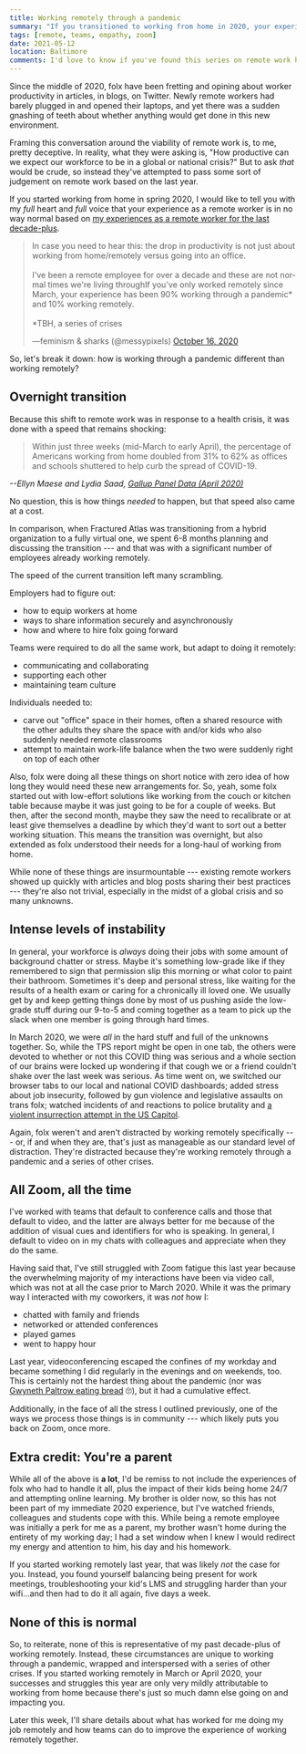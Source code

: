 ```yaml
---
title: Working remotely through a pandemic
summary: "If you transitioned to working from home in 2020, your experience as a remote worker is in no way normal. I know because I've worked remotely for over a decade."
tags: [remote, teams, empathy, zoom]
date: 2021-05-12
location: Baltimore
comments: I'd love to know if you've found this series on remote work helpful.
---
```


Since the middle of 2020, folx have been fretting and opining about worker productivity in articles, in blogs, on Twitter. Newly remote workers had barely plugged in and opened their laptops, and yet there was a sudden gnashing of teeth about whether anything would get done in this new environment.

Framing this conversation around the viability of remote work is, to me, pretty deceptive. In reality, what they were asking is, "How productive can we expect our workforce to be in a global or national crisis?" But to ask _that_ would be crude, so instead they've attempted to pass some sort of judgement on remote work based on the last year.

If you started working from home in spring 2020, I would like to tell you with my _full_ heart and _full_ voice that your experience as a remote worker is in no way normal based on [my experiences as a remote worker for the last decade-plus](/blog/2021/my-remote-journey/).

<div class="embed-container twitter">
  <blockquote class="twitter-tweet" data-lang="en"><p lang="en" dir="ltr">In case you need to hear this: the drop in productivity is not just about working from home/remotely versus going into an office.<br><br>I've been a remote employee for over a decade and these are not normal times we're living throughIf you&#39;ve only worked remotely since March, your experience has been 90% working through a pandemic* and 10% working remotely.<br><br>*TBH, a series of crises</p>&mdash;feminism &amp; sharks (@messypixels) <a href="https://twitter.com/messypixels/status/1316950402462601217?ref_src=twsrc%5Etfw">October 16, 2020</a></blockquote> <script async src="https://platform.twitter.com/widgets.js" charset="utf-8"></script>
</div>

So, let's break it down: how is working through a pandemic different than working remotely?

## Overnight transition

Because this shift to remote work was in response to a health crisis, it was done with a speed that remains shocking:

> Within just three weeks (mid-March to early April), the percentage of Americans working from home doubled from 31% to 62% as offices and schools shuttered to help curb the spread of COVID-19.

<cite>--Ellyn Maese and Lydia Saad, [Gallup Panel Data (April 2020)](https://news.gallup.com/poll/339824/pandemic-affected-work-life.aspx)</cite>

No question, this is how things _needed_ to happen, but that speed also came at a cost.

In comparison, when Fractured Atlas was transitioning from a hybrid organization to a fully virtual one, we spent 6-8 months planning and discussing the transition --- and that was with a significant number of employees already working remotely.

The speed of the current transition left many scrambling.

Employers had to figure out:

- how to equip workers at home
- ways to share information securely and asynchronously
- how and where to hire folx going forward

Teams were required to do all the same work, but adapt to doing it remotely:

- communicating and collaborating
- supporting each other
- maintaining team culture

Individuals needed to:

- carve out "office" space in their homes, often a shared resource with the other adults they share the space with and/or kids who also suddenly needed remote classrooms
- attempt to maintain work-life balance when the two were suddenly right on top of each other

Also, folx were doing all these things on short notice with zero idea of how long they would need these new arrangements for. So, yeah, some folx started out with low-effort solutions like working from the couch or kitchen table because maybe it was just going to be for a couple of weeks. But then, after the second month, maybe they saw the need to recalibrate or at least give themselves a deadline by which they'd want to sort out a better working situation. This means the transition was overnight, but also extended as folx understood their needs for a long-haul of working from home.

While none of these things are insurmountable --- existing remote workers showed up quickly with articles and blog posts sharing their best practices --- they're also not trivial, especially in the midst of a global crisis and so many unknowns.

## Intense levels of instability

In general, your workforce is _always_ doing their jobs with some amount of background chatter or stress. Maybe it's something low-grade like if they remembered to sign that permission slip this morning or what color to paint their bathroom. Sometimes it's deep and personal stress, like waiting for the results of a health exam or caring for a chronically ill loved one. We usually get by and keep getting things done by most of us pushing aside the low-grade stuff during our 9-to-5 and coming together as a team to pick up the slack when one member is going through hard times.

In March 2020, we were _all_ in the hard stuff and full of the unknowns together. So, while the TPS report might be open in one tab, the others were devoted to whether or not this COVID thing was serious and a whole section of our brains were locked up wondering if that cough we or a friend couldn't shake over the last week was serious. As time went on, we switched our browser tabs to our local and national COVID dashboards; added stress about job insecurity, followed by gun violence and legislative assaults on trans folx; watched incidents of and reactions to police brutality and [a violent insurrection attempt in the US Capitol](/blog/2021/leading-with-humanity/).

Again, folx weren't and aren't distracted by working remotely specifically --- or, if and when they are, that's just as manageable as our standard level of distraction. They're distracted because they're working remotely through a pandemic and a series of other crises.

## All Zoom, all the time

I've worked with teams that default to conference calls and those that default to video, and the latter are always better for me because of the addition of visual cues and identifiers for who is speaking. In general, I default to video on in my chats with colleagues and appreciate when they do the same.

Having said that, I've still struggled with Zoom fatigue this last year because the overwhelming majority of my interactions have been via video call, which was not at all the case prior to March 2020. While it was the primary way I interacted with my coworkers, it was _not_ how I:

- chatted with family and friends
- networked or attended conferences
- played games
- went to happy hour

Last year, videoconferencing escaped the confines of my workday and became something I did regularly in the evenings and on weekends, too. This is certainly not the hardest thing about the pandemic (nor was [Gwyneth Paltrow eating bread](https://www.theguardian.com/lifeandstyle/2021/may/10/gwyneth-paltrow-pandemic-lowest-point) 🙄), but it had a cumulative effect.

Additionally, in the face of all the stress I outlined previously, one of the ways we process those things is in community --- which likely puts you back on Zoom, once more.

## Extra credit: You're a parent

While all of the above is **a lot**, I'd be remiss to not include the experiences of folx who had to handle it all, plus the impact of their kids being home 24/7 and attempting online learning. My brother is older now, so this has not been part of my immediate 2020 experience, but I've watched friends, colleagues and students cope with this. While being a remote employee was initially a perk for me as a parent, my brother wasn't home during the entirety of my working day; I had a set window when I knew I would redirect my energy and attention to him, his day and his homework.

If you started working remotely last year, that was likely _not_ the case for you. Instead, you found yourself balancing being present for work meetings, troubleshooting your kid's LMS and struggling harder than your wifi&hellip;and then had to do it all again, five days a week.

## None of this is normal

So, to reiterate, none of this is representative of my past decade-plus of working remotely. Instead, these circumstances are unique to working through a pandemic, wrapped and interspersed with a series of other crises. If you started working remotely in March or April 2020, your successes and struggles this year are only very mildly attributable to working from home because there's just so much damn else going on and impacting you.

Later this week, I'll share details about what has worked for me doing my job remotely and how teams can do to improve the experience of working remotely together.
